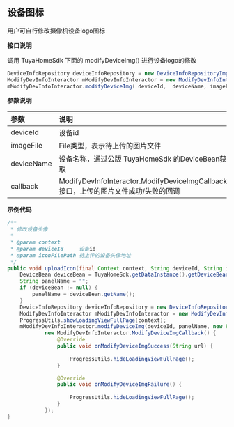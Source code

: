 ## 设备图标

用户可自行修改摄像机设备logo图标

**接口说明**

调用 TuyaHomeSdk 下面的 modifyDeviceImg() 进行设备logo的修改

```java
DeviceInfoRepository deviceInfoRepository = new DeviceInfoRepositoryImpl(context);
ModifyDevInfoInteractor mModifyDevInfoInteractor = new ModifyDevInfoInteractorImpl(deviceInfoRepository);
mModifyDevInfoInteractor.modifyDeviceImg( deviceId,  deviceName, imageFile,  callback);
```

 **参数说明**

| 参数       | 说明                                                         |
| :--------- | :----------------------------------------------------------- |
| deviceId   | 设备id                                                   |
| imageFile  | File类型，表示待上传的图片文件                  |
| deviceName | 设备名称，通过公版 TuyaHomeSdk 的DeviceBean获取              |
| callback   | ModifyDevInfoInteractor.ModifyDeviceImgCallback接口，上传的图片文件成功/失败的回调 |

**示例代码**

```java
/**
 * 修改设备头像
 *
 * @param context
 * @param deviceId     设备id
 * @param iconFilePath 待上传的设备头像地址
 */ 
public void uploadIcon(final Context context, String deviceId, String iconFilePath) {
    DeviceBean deviceBean = TuyaHomeSdk.getDataInstance().getDeviceBean(deviceId);
    String panelName = "";
    if (deviceBean != null) {
        panelName = deviceBean.getName();
    }
    DeviceInfoRepository deviceInfoRepository = new DeviceInfoRepositoryImpl(context);
    ModifyDevInfoInteractor mModifyDevInfoInteractor = new ModifyDevInfoInteractorImpl(deviceInfoRepository);
    ProgressUtils.showLoadingViewFullPage(context);
    mModifyDevInfoInteractor.modifyDeviceImg(deviceId, panelName, new File(iconFilePath),
            new ModifyDevInfoInteractor.ModifyDeviceImgCallback() {
                @Override
                public void onModifyDeviceImgSuccess(String url) {
                   
                    ProgressUtils.hideLoadingViewFullPage();
                }

                @Override
                public void onModifyDeviceImgFailure() {
                    
                    ProgressUtils.hideLoadingViewFullPage();
                }
            });
}
```

